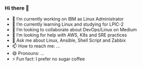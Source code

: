 ### Hi there 👋

- 🔭 I’m currently working on IBM as Linux Administrator
- 🌱 I’m currently learning Linux and studying for LPIC-2
- 👯 I’m looking to collaborate about DevOps/Linux on Medium
- 🤔 I’m looking for help with AWS, K8s and SRE practices
- 💬 Ask me about Linux, Ansible, Shell Script and Zabbix
- 📫 How to reach me: ...
- 😄 Pronouns: ...
- ⚡ Fun fact: I prefer no sugar coffee
